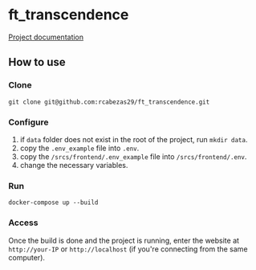 # ft_transcendence

[Project documentation](https://rcabezas29.github.io/ft_transcendence/)

## How to use

### Clone

    git clone git@github.com:rcabezas29/ft_transcendence.git

### Configure

1. if `data` folder does not exist in the root of the project, run `mkdir data`.
2. copy the `.env_example` file into `.env`.
3. copy the `/srcs/frontend/.env_example` file into `/srcs/frontend/.env`.
4. change the necessary variables.
        
### Run

    docker-compose up --build

### Access

Once the build is done and the project is running, enter the website at
`http://your-IP` or `http://localhost` (if you're connecting from the same computer).
